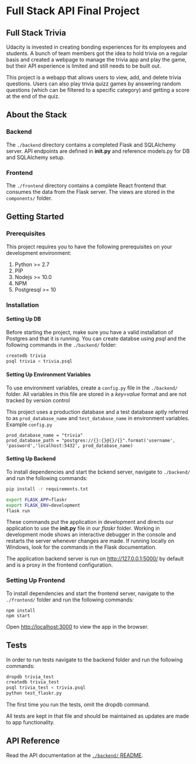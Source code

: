 # Full Stack API Final Project

## Full Stack Trivia

Udacity is invested in creating bonding experiences for its employees and students. A bunch of team members got the idea to hold trivia on a regular basis and created a  webpage to manage the trivia app and play the game, but their API experience is limited and still needs to be built out. 

This project is a webapp that allows users to view, add, and delete trivia questions. Users can also play trivia quizz games by answering random questions (which can be filtered to a specific category) and getting a score at the end of the quiz.

## About the Stack
### Backend
The `./backend` directory contains a completed Flask and SQLAlchemy server. API endpoints are defined in __init.py__ and reference models.py for DB and SQLAlchemy setup.   

### Frontend
The `./frontend` directory contains a complete React frontend that consumes the data from the Flask server. The views are stored in the `components/` folder.

## Getting Started

### Prerequisites

This project requires you to have the following prerequisites on your development environment:

1. Python >= 2.7
2. PIP
3. Nodejs >= 10.0
4. NPM
5. Postgresql >= 10

### Installation

#### **Setting Up DB**
Before starting the project, make sure you have a valid installation of Postgres and that it is running.
You can create databse using *psql* and the following commands in the `./backend/` folder:
```bash
createdb trivia
psql trivia < trivia.psql
```

#### **Setting Up Environment Variables**
To use environment variables, create a `config.py` file in the `./backend/` folder. All variables in this file are stored in a *key=value* format and are not tracked by version control

This project uses a production database and a test database aptly referred to as `prod_database_name` and `test_database_name` in environment variables.
Example `config.py`
```
prod_database_name = "trivia"
prod_database_path = "postgres://{}:{}@{}/{}".format('username', 'password','localhost:5432', prod_database_name)

```

#### Setting Up Backend
To install dependencies and start the bckend server, navigate to `./backend/`  and run the following commands:
```bash
pip install -r requirements.txt

export FLASK_APP=flaskr
export FLASK_ENV=development
flask run
```

These commands put the application in development and directs our application to use the **__init__.py** file in our *flaskr* folder. Working in development mode shows an interactive debugger in the console and restarts the server whenever changes are made. If running locally on Windows, look for the commands in the Flask documentation.

The application backend server is run on http://127.0.0.1:5000/ by default and is a proxy in the frontend configuration.

### Setting Up Frontend
To install dependencies and start the frontend server, navigate to the `./frontend/` folder and run the following commands:
```
npm install
npm start
```
Open [http://localhost:3000](http://localhost:3000) to view the app in the browser.

## Tests
In order to run tests navigate to the backend folder and run the following commands:

```bash
dropdb trivia_test
createdb trivia_test
psql trivia_test < trivia.psql
python test_flaskr.py
```
The first time you run the tests, omit the dropdb command.

All tests are kept in that file and should be maintained as updates are made to app functionality.

## API Reference
Read the API documentation at the [`./backend/` README](./backend/README.md).
